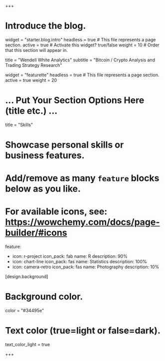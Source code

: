 +++
# Introduce the blog.
widget = "starter.blog.intro"
headless = true  # This file represents a page section.
active = true  # Activate this widget? true/false
weight = 10  # Order that this section will appear in.

title = "Wendell White Analytics"
subtitle = "Bitcoin / Crypto Analysis and Trading Strategy Research"

widget =  "featurette"
headless =  true  # This file represents a page section.
active = true
weight = 20

# ... Put Your Section Options Here (title etc.) ...
title = "Skills"

# Showcase personal skills or business features.
# Add/remove as many `feature` blocks below as you like.
# For available icons, see: https://wowchemy.com/docs/page-builder/#icons
feature:
  - icon: r-project
    icon_pack: fab
    name: R
    description: 90%
  - icon: chart-line
    icon_pack: fas
    name: Statistics
    description: 100%
  - icon: camera-retro
    icon_pack: fas
    name: Photography
    description: 10%

[design.background]
  # Background color.
  color = "#34495e"

  # Text color (true=light or false=dark).
  text_color_light = true


+++
